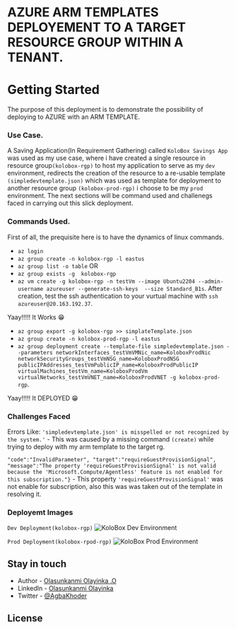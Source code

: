 # AZURE ARM TEMPLATES DEPLOYEMENT TO A TARGET RESOURCE GROUP WITHIN A TENANT.

# Getting Started

The purpose of this deployment is to demonstrate the possibility of deploying to AZURE with an ARM TEMPLATE.

### Use Case.
A Saving Application(In Requirement Gathering) called `KoloBox Savings App` was used as my use case, where i have created a single resource in resource group`(kolobox-rgp)`
to host my application to serve as my  `dev` environment, redirects the creation of the resource to a re-usable template `(simpledevtemplate.json)` which was used as template for deployment 
to another resource group `(kolobox-prod-rgp)` i choose to be my `prod` environment. The next sections will be command used and  challenegs faced in carrying out this slick deployment.

### Commands Used.
First of all, the prequisite here is to have the dynamics of linux commands.

* `az login`
* `az group create -n kolobox-rgp -l eastus`
* `az group list -o table` OR
* `az group exists -g  kolobox-rgp`
* `az vm create -g kolobox-rgp -n testVm --image Ubuntu2204 --admin-username azureuser --generate-ssh-keys  --size Standard_B1s`.
After creation, test the ssh authentication to your vurtual machine with `ssh azureuser@20.163.192.37`.

Yaay!!!!! It Works 😁

* `az group export -g kolobox-rgp >> simplateTemplate.json`
* `az group create -n kolobox-prod-rgp -l eastus`
* `az group deployment create --template-file simpledevtemplate.json --parameters networkInterfaces_testVmVMNic_name=KoloboxProdNic networkSecurityGroups_testVmNSG_name=KoloboxProdNSG publicIPAddresses_testVmPublicIP_name=KoloboxProdPublicIP virtualMachines_testVm_name=KoloboxProdVm virtualNetworks_testVmVNET_name=KoloboxProdVNET -g kolobox-prod-rgp`.


Yaay!!!!! It DEPLOYED 😁 


### Challenges Faced
Errors Like:
`'simpledevtemplate.json' is misspelled or not recognized by the system.'` - This was caused by a missing command `(create)` while trying to deploy with my arm template to the target rg.

`"code":"InvalidParameter",
"target":"requireGuestProvisionSignal",
"message":"The property 'requireGuestProvisionSignal' is not valid because the 'Microsoft.Compute/Agentless' feature is not enabled for this subscription."}` - This property `'requireGuestProvisionSignal'` was not enable for subscription, also this was was taken out of the template in resolving it.

### Deployemt Images
`Dev Deployment(kolobox-rgp)`
![KoloBox Dev Environment](https://github.com/bePartOf-Creation/azure-arm-template-deployment/assets/76472595/46b9eba2-de8a-42c3-8b68-54d2f310d0b6)

`Prod Deployment(kolobox-rpod-rgp)`
![KoloBox Prod Environment](https://github.com/bePartOf-Creation/azure-arm-template-deployment/assets/76472595/8974925c-605d-421b-a19a-6b567ae9360c)
 
## Stay in touch

- Author - [Olasunkanmi Olayinka .O](https://kamilmysliwiec.com)
- LinkedIn - [Olasunkanmi Olayinka](https://www.linkedin.com/in/olayinka-olasunkanmi/)
- Twitter - [@AgbaKhoder](https://twitter.com/AgbaKhoder)

## License





